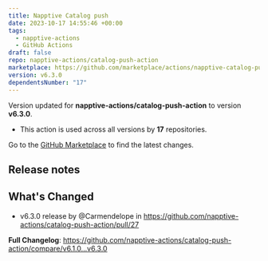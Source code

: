 ```yaml
---
title: Napptive Catalog push
date: 2023-10-17 14:55:46 +00:00
tags:
  - napptive-actions
  - GitHub Actions
draft: false
repo: napptive-actions/catalog-push-action
marketplace: https://github.com/marketplace/actions/napptive-catalog-push
version: v6.3.0
dependentsNumber: "17"
---
```



Version updated for **napptive-actions/catalog-push-action** to version **v6.3.0**.
- This action is used across all versions by **17** repositories.

Go to the [GitHub Marketplace](https://github.com/marketplace/actions/napptive-catalog-push) to find the latest changes.

## Release notes

## What's Changed
* v6.3.0 release by @Carmendelope in https://github.com/napptive-actions/catalog-push-action/pull/27


**Full Changelog**: https://github.com/napptive-actions/catalog-push-action/compare/v6.1.0...v6.3.0
